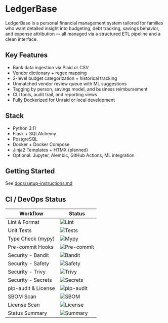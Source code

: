# LedgerBase

LedgerBase is a personal financial management system tailored for families who want detailed insight into budgeting, debt tracking, savings behavior, and expense attribution — all managed via a structured ETL pipeline and a clean interface.

## Key Features

- Bank data ingestion via Plaid or CSV
- Vendor dictionary + regex mapping
- 2-level budget categorization + historical tracking
- Unmatched vendor review queue with ML suggestions
- Tagging by person, savings model, and business reimbursement
- CLI tools, audit trail, and reporting views
- Fully Dockerized for Unraid or local development

## Stack

- Python 3.11
- Flask + SQLAlchemy
- PostgreSQL
- Docker + Docker Compose
- Jinja2 Templates + HTMX (planned)
- Optional: Jupyter, Alembic, GitHub Actions, ML integration

## Getting Started

See [docs/setup-instructions.md](docs/setup-instructions.md)

## CI / DevOps Status

| Workflow           | Status |
|--------------------|--------|
| Lint & Format      | ![Lint](https://github.com/williaby/ledgerbase/actions/workflows/dev-checks.yml/badge.svg?branch=main) |
| Unit Tests         | ![Tests](https://github.com/williaby/ledgerbase/actions/workflows/dev-checks.yml/badge.svg?branch=main) |
| Type Check (mypy)  | ![Mypy](https://github.com/williaby/ledgerbase/actions/workflows/dev-checks.yml/badge.svg?branch=main) |
| Pre-commit Hooks   | ![Pre-commit](https://github.com/williaby/ledgerbase/actions/workflows/pre-commit.yml/badge.svg?branch=main) |
| Security - Bandit  | ![Bandit](https://github.com/williaby/ledgerbase/actions/workflows/security-bandit.yml/badge.svg?branch=main) |
| Security - Safety  | ![Safety](https://github.com/williaby/ledgerbase/actions/workflows/security-safety.yml/badge.svg?branch=main) |
| Security - Trivy   | ![Trivy](https://github.com/williaby/ledgerbase/actions/workflows/security-trivy.yml/badge.svg?branch=main) |
| Security - Secrets | ![Secrets](https://github.com/williaby/ledgerbase/actions/workflows/security-secrets.yml/badge.svg?branch=main) |
| pip-audit & License| ![pip-audit](https://github.com/williaby/ledgerbase/actions/workflows/security-pip-audit.yml/badge.svg?branch=main) |
| SBOM Scan          | ![SBOM](https://github.com/williaby/ledgerbase/actions/workflows/sbom.yml/badge.svg?branch=main) |
| License Scan       | ![License](https://github.com/williaby/ledgerbase/actions/workflows/license-scan.yml/badge.svg?branch=main) |
| Status Summary     | ![Summary](https://github.com/williaby/ledgerbase/actions/workflows/status-summary.yml/badge.svg?branch=main) |
